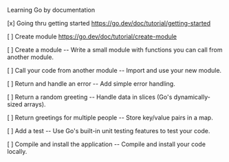 Learning Go by documentation

[x] Going thru getting started https://go.dev/doc/tutorial/getting-started

[ ] Create module https://go.dev/doc/tutorial/create-module

  [ ] Create a module -- Write a small module with functions you can call from another module.
  
  [ ] Call your code from another module -- Import and use your new module.
  
  [ ] Return and handle an error -- Add simple error handling.
  
  [ ] Return a random greeting -- Handle data in slices (Go's dynamically-sized arrays).
  
  [ ] Return greetings for multiple people -- Store key/value pairs in a map.
  
  [ ] Add a test -- Use Go's built-in unit testing features to test your code.
  
  [ ] Compile and install the application -- Compile and install your code locally.
